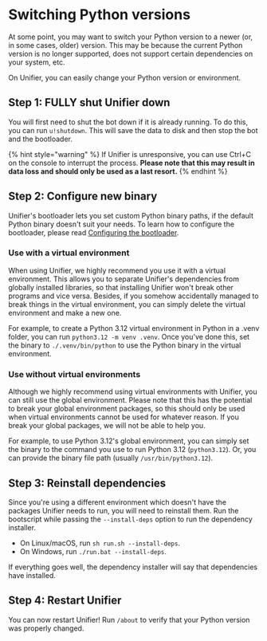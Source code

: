 # Switching Python versions

At some point, you may want to switch your Python version to a newer (or, in some cases, older) version. This may be because the current Python version is no longer supported, does not support certain dependencies on your system, etc.

On Unifier, you can easily change your Python version or environment.

## Step 1: FULLY shut Unifier down

You will first need to shut the bot down if it is already running. To do this, you can run `u!shutdown`. This will save the data to disk and then stop the bot and the bootloader.

{% hint style="warning" %}
If Unifier is unresponsive, you can use Ctrl+C on the console to interrupt the process. **Please note that this may result in data loss and should only be used as a last resort.**
{% endhint %}

## Step 2: Configure new binary

Unifier's bootloader lets you set custom Python binary paths, if the default Python binary doesn't suit your needs. To learn how to configure the bootloader, please read [Configuring the bootloader](configuring-the-bootloader.md).

### Use with a virtual environment

When using Unifier, we highly recommend you use it with a virtual environment. This allows you to separate Unifier's dependencies from globally installed libraries, so that installing Unifier won't break other programs and vice versa. Besides, if you somehow accidentally managed to break things in the virtual environment, you can simply delete the virtual environment and make a new one.

For example, to create a Python 3.12 virtual environment in Python in a .venv folder, you can run `python3.12 -m venv .venv`. Once you've done this, set the binary to `./.venv/bin/python` to use the Python binary in the virtual environment.

### Use without virtual environments

Although we highly recommend using virtual environments with Unifier, you can still use the global environment. Please note that this has the potential to break your global environment packages, so this should only be used when virtual environments cannot be used for whatever reason. If you break your global packages, we will not be able to help you.

For example, to use Python 3.12's global environment, you can simply set the binary to the command you use to run Python 3.12 (`python3.12`). Or, you can provide the binary file path (usually `/usr/bin/python3.12`).

## Step 3: Reinstall dependencies

Since you're using a different environment which doesn't have the packages Unifier needs to run, you will need to reinstall them. Run the bootscript while passing the `--install-deps` option to run the dependency installer.

* On Linux/macOS, run `sh run.sh --install-deps`.
* On Windows, run `./run.bat --install-deps`.

If everything goes well, the dependency installer will say that dependencies have installed.

## Step 4: Restart Unifier

You can now restart Unifier! Run `/about` to verify that your Python version was properly changed.

